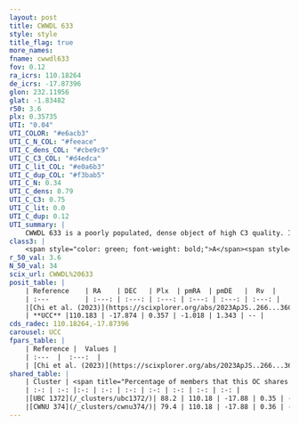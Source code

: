 ```yaml
---
layout: post
title: CWWDL 633
style: style
title_flag: true
more_names: 
fname: cwwdl633
fov: 0.12
ra_icrs: 110.18264
de_icrs: -17.87396
glon: 232.11956
glat: -1.83482
r50: 3.6
plx: 0.35735
UTI: "0.04"
UTI_COLOR: "#e6acb3"
UTI_C_N_COL: "#feeace"
UTI_C_dens_COL: "#cbe9c9"
UTI_C_C3_COL: "#d4edca"
UTI_C_lit_COL: "#e0a6b3"
UTI_C_dup_COL: "#f3bab5"
UTI_C_N: 0.34
UTI_C_dens: 0.79
UTI_C_C3: 0.75
UTI_C_lit: 0.0
UTI_C_dup: 0.12
UTI_summary: |
    CWWDL 633 is a poorly populated, dense object of high C3 quality. It was recently reported in the literature.<br><br><span style="color: #99180f; font-weight: bold;">Warning: </span>This is likely a duplicate object, which shares a large percentage of members with at least one previously reported entry.
class3: |
    <span style="color: green; font-weight: bold;">A</span><span style="color: #FFC300; font-weight: bold;">B</span>
r_50_val: 3.6
N_50_val: 34
scix_url: CWWDL%20633
posit_table: |
    | Reference    | RA    | DEC   | Plx  | pmRA  | pmDE   |  Rv  |
    | :---         | :---: | :---: | :---: | :---: | :---: | :---: |
    |[Chi et al. (2023)](https://scixplorer.org/abs/2023ApJS..266...36C) | 110.183 | -17.885 | 0.361 | -1.175 | 1.292 | 37.768 |
    | **UCC** |110.183 | -17.874 | 0.357 | -1.018 | 1.343 | -- | 
cds_radec: 110.18264,-17.87396
carousel: UCC
fpars_table: |
    | Reference |  Values |
    | :---  |  :---:  |
    | [Chi et al. (2023)](https://scixplorer.org/abs/2023ApJS..266...36C) | `logAge=7.58, Z=0.4` |
shared_table: |
    | Cluster | <span title="Percentage of members that this OC shares with the ones listed">%</span>   | RA   | DEC   | Plx   | pmRA  | pmDE  | Rv | UTI |
    | :-: | :-: |:-: | :-: | :-: | :-: | :-: | :-: | :-: |
    |[UBC 1372](/_clusters/ubc1372/)| 88.2 | 110.18 | -17.88 | 0.35 | -1.01 | 1.35 | 46.98 |0.61 |
    |[CWNU 374](/_clusters/cwnu374/)| 79.4 | 110.18 | -17.88 | 0.36 | -1.01 | 1.35 | 46.98 |0.04 |
---
```

